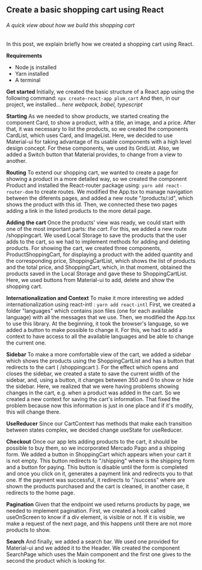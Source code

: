 ## Create a basic shopping cart using React

###### A quick view about how we build this shopping cart

In this post, we explain briefly how we created a shopping cart using React.

**Requirements**

- Node js installed
- Yarn installed
- A terminal

**Get started**
Initially, we created the basic structure of a React app using the following command:
`npx create-react-app plum_cart`
And then, in our project, we installed...
_here webpack, babel, typescript_

**Starting**
As we needed to show products, we started creating the component Card, to show a product, with a title, an image, and a price.
After that, it was necessary to list the products, so we created the components CardList, which uses Card, and ImageList. Here, we decided to use Material-ui for taking advantage of its usable components with a high level design concept. For these components, we used its GridList.
Also, we added a Switch button that Material provides, to change from a view to another.

**Routing**
To extend our shopping cart, we wanted to create a page for showing a product in a more detailed way, so we created the component Product and installed the React-router package using:
`yarn add react-router-dom`
to create routes. We modified the App.tsx to manage navigation between the diferents pages, and added a new route "/products/:id", which shows the product with this id.
Then, we connected these two pages adding a link in the listed products to the more detail page.

**Adding the cart**
Once the products' view was ready, we could start with one of the most important parts: _the cart_. For this, we added a new route /shoppingcart.
We used Local Storage to save the products that the user adds to the cart, so we had to implement methods for adding and deleting products.
For showing the cart, we created three components, ProductShoppingCart, for displaying a product with the added quantity and the corresponding price, ShoppingCartList, which shows the list of products and the total price, and ShoppingCart, which, in that moment, obtained the products saved in the Local Storage and gave these to ShoppingCartList.
Here, we used buttons from Material-ui to add, delete and show the shopping cart.

**Internationalization and Context**
To make it more interesting we added internationalization using react-intl :
`yarn add react-intl`
First, we created a folder "languages" which contains json files (one for each available language) with all the messages that we use. Then, we modified the App.tsx to use this library.
At the beginning, it took the browser's language, so we added a button to make possible to change it. For this, we had to add a context to have access to all the available languages and be able to change the current one.

**Sidebar**
To make a more comfortable view of the cart, we added a sidebar which shows the products using the ShoppingCartList and has a button that redirects to the cart ( /shoppingcart ).
For the effect which opens and closes the sidebar, we created a state to save the current width of the sidebar, and, using a button, it changes between 350 and 0 to show or hide the sidebar.
Here, we realized that we were having problems showing changes in the cart, e.g. when a product was added in the cart. So we created a new context for saving the cart's information. That fixed the problem because now this information is just in one place and if it's modify, this will change there.

**UseReducer**
Since our CartContext has methods that make each transition between states complex, we decided change useState for useReducer.

**Checkout**
Once our app lets adding products to the cart, it should be possible to buy them, so we incorporated Mercado Pago and a shipping form. We added a button in ShoppingCart which appears when your cart it is not empty. This button redirects to "/shipping" where is the shipping form and a button for paying. This button is disable until the form is completed and once you click on it, generates a payment link and redirects you to that one. If the payment was successful, it redirects to "/success" where are shown the products purchased and the cart is cleaned, in another case, it redirects to the home page.

**Pagination**
Given that the endpoint we used returns products by page, we needed to implement pagination. First, we created a hook called useOnScreen to know if a div element, is visible or not. If it is visible, we make a request of the next page, and this happens until there are not more products to show.

**Search**
And finally, we added a search bar. We used one provided for Material-ui and we added it to the Header. We created the component SearchPage which uses the Main component and the first one gives to the second the product which is looking for.
